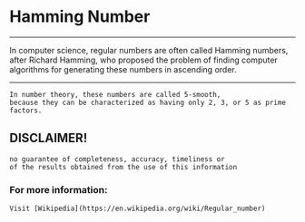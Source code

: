 # Hamming Number

___
In computer science, regular numbers are often called Hamming numbers, after Richard Hamming, 
who proposed the problem of finding computer algorithms for generating these numbers in ascending order.
___

    In number theory, these numbers are called 5-smooth, 
    because they can be characterized as having only 2, 3, or 5 as prime factors. 



## DISCLAIMER!
    no guarantee of completeness, accuracy, timeliness or 
    of the results obtained from the use of this information

### For more information:
	Visit [Wikipedia](https://en.wikipedia.org/wiki/Regular_number)